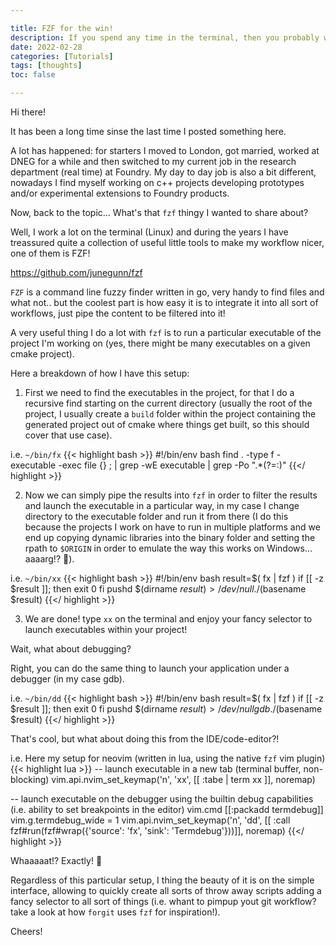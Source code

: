 ```yaml
---

title: FZF for the win!
description: If you spend any time in the terminal, then you probably will like fzf.
date: 2022-02-28
categories: [Tutorials]
tags: [thoughts]
toc: false

---
```


<!--more-->

Hi there!

It has been a long time sinse the last time I posted something here.

A lot has happened: for starters I moved to London, got married, worked at
DNEG for a while and then switched to my current job in the research department (real time) at Foundry.
My day to day job is also a bit different, nowadays I find myself working on c++ projects developing
prototypes and/or experimental extensions to Foundry products.


Now, back to the topic... What's that `fzf` thingy I wanted to share about?

Well, I work a lot on the terminal (Linux) and during the years I have treassured quite a collection
of useful little tools to make my workflow nicer, one of them is FZF!

https://github.com/junegunn/fzf

`FZF` is a command line fuzzy finder written in go, very handy to find files and what not.. but the coolest
part is how easy it is to integrate it into all sort of workflows, just pipe the content to be filtered
into it!


A very useful thing I do a lot with `fzf` is to run a particular executable of the project I'm
working on (yes, there might be many executables on a given cmake project).

Here a breakdown of how I have this setup:

1. First we need to find the executables in the project, for that I do a recursive find starting on the
current directory (usually the root of the project, I usually create a `build` folder within the project
containing the generated project out of cmake where things get built, so this should cover that use case).

i.e. `~/bin/fx`
{{< highlight bash >}}
#!/bin/env bash
find . -type f -executable -exec file {} \; | grep -wE executable | grep -Po ".*(?=:)"
{{</ highlight >}}

2. Now we can simply pipe the results into `fzf` in order to filter the results and launch the executable
in a particular way, in my case I change directory to the executable folder and run it from there
(I do this because the projects I work on have to run in multiple platforms and we end up copying
dynamic libraries into the binary folder and setting the rpath to `$ORIGIN` in order to emulate the way this
works on Windows... aaaarg!? :see_no_evil:).

i.e. `~/bin/xx`
{{< highlight bash >}}
#!/bin/env bash
result=$( fx | fzf )
if [[ -z $result ]]; then
  exit 0
fi
pushd $(dirname $result) > /dev/null
./$(basename $result)
{{</ highlight >}}

3. We are done! type `xx` on the terminal and enjoy your fancy selector to launch executables within your project!

Wait, what about debugging?

Right, you can do the same thing to launch your application under a debugger (in my case gdb).

i.e. `~/bin/dd`
{{< highlight bash >}}
#!/bin/env bash
result=$( fx | fzf )
if [[ -z $result ]]; then
  exit 0
fi
pushd $(dirname $result) > /dev/null
gdb ./$(basename $result)
{{</ highlight >}}


That's cool, but what about doing this from the IDE/code-editor?!

i.e. Here my setup for neovim (written in lua, using the native `fzf` vim plugin)
{{< highlight lua >}}
-- launch executable in a new tab (terminal buffer, non-blocking)
vim.api.nvim_set_keymap('n', '<Leader>xx', [[ :tabe | term xx<CR> ]], noremap)

-- launch executable on the debugger using the builtin debug capabilities (i.e. ability to set breakpoints in the editor)
vim.cmd [[:packadd termdebug]]
vim.g.termdebug_wide = 1
vim.api.nvim_set_keymap('n', '<Leader>dd', [[ :call fzf#run(fzf#wrap({'source': 'fx', 'sink': 'Termdebug'}))<CR>]], noremap)
{{</ highlight >}}

Whaaaaat!? Exactly! :exploding_head:

Regardless of this particular setup, I thing the beauty of it is on the simple interface, allowing to quickly
create all sorts of throw away scripts adding a fancy selector to all sort of things (i.e. whant to pimpup yout
git workflow? take a look at how `forgit` uses `fzf` for inspiration!).


Cheers!
